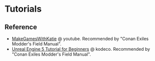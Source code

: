 # Tutorials

## Reference

- [MakeGamesWithKatie](https://www.youtube.com/@MakeGamesWithKatie/videos) @ youtube. Recommended by "Conan Exiles Modder's Field Manual".
- [Unreal Engine 5 Tutorial for Beginners](https://www.kodeco.com/31800833-unreal-engine-5-tutorial-for-beginners-getting-started) @ kodeco. Recommended by "Conan Exiles Modder's Field Manual".
